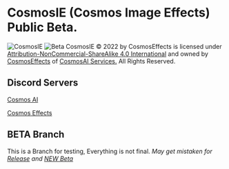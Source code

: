 # CosmosIE (Cosmos Image Effects) Public Beta.
![CosmosIE](https://media.discordapp.net/attachments/1058436364296781914/1058437313300009100/CosmosImageEffectLOGO.png)
![Beta](https://media.discordapp.net/attachments/1059870151719268422/1063728105950294086/Beta.png)
CosmosIE © 2022 by CosmosEffects is licensed under [Attribution-NonCommercial-ShareAlike 4.0 International](https://github.com/ToxicedIsOnTheLand/CosmosIE/blob/main/LICENSE) and owned by [CosmosEffects](https://cosmosai.net/ie/) of [CosmosAI Services.](https://cosmosai.net/cube/) All Rights Reserved.
## Discord Servers
[Cosmos AI](https://cosmosai.net/ie/discord)

[Cosmos Effects](https://cosmosai.net/cube/discord)
## BETA Branch
This is a Branch for testing, Everything is not final.
*May get mistaken for [Release](https://github.com/ToxicedIsOnTheLand/CosmosIE/tree/release) and [NEW Beta](https://github.com/ToxicedIsOnTheLand/CosmosIE/tree/new)*
